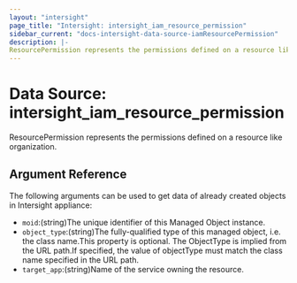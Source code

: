 ```yaml
---
layout: "intersight"
page_title: "Intersight: intersight_iam_resource_permission"
sidebar_current: "docs-intersight-data-source-iamResourcePermission"
description: |-
ResourcePermission represents the permissions defined on a resource like organization.
---
```


# Data Source: intersight_iam_resource_permission
ResourcePermission represents the permissions defined on a resource like organization.
## Argument Reference
The following arguments can be used to get data of already created objects in Intersight appliance:
* `moid`:(string)The unique identifier of this Managed Object instance.
* `object_type`:(string)The fully-qualified type of this managed object, i.e. the class name.This property is optional. The ObjectType is implied from the URL path.If specified, the value of objectType must match the class name specified in the URL path.
* `target_app`:(string)Name of the service owning the resource.
